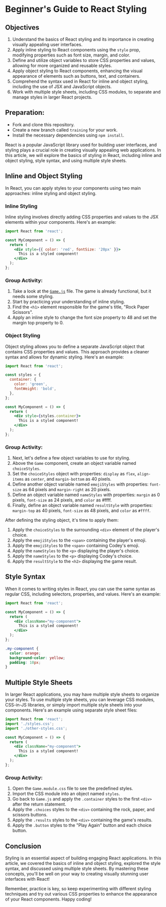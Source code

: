 # Beginner's Guide to React Styling


## Objectives

1. Understand the basics of React styling and its importance in creating visually appealing user interfaces.
2. Apply inline styling to React components using the `style` prop, modifying properties such as font size, margin, and color.
3. Define and utilize object variables to store CSS properties and values, allowing for more organized and reusable styles.
4. Apply object styling to React components, enhancing the visual appearance of elements such as buttons, text, and containers.
5. Comprehend the syntax used in React for inline and object styling, including the use of JSX and JavaScript objects.
6. Work with multiple style sheets, including CSS modules, to separate and manage styles in larger React projects.

## Preparation:
* Fork and clone this repository.
* Create a new branch called `training` for your work.
* Install the necessary dependencies using `npm install`.

React is a popular JavaScript library used for building user interfaces, and styling plays a crucial role in creating visually appealing web applications. In this article, we will explore the basics of styling in React, including inline and object styling, style syntax, and using multiple style sheets.

## Inline and Object Styling

In React, you can apply styles to your components using two main approaches: inline styling and object styling.

### Inline Styling

Inline styling involves directly adding CSS properties and values to the JSX elements within your components. Here's an example:

```jsx
import React from 'react';

const MyComponent = () => {
  return (
    <div style={{ color: 'red', fontSize: '20px' }}>
      This is a styled component!
    </div>
  );
};
```

### Group Activity: 

1. Take a look at the [`Game.js`](./src/Game.js) file. The game is already functional, but it needs some styling.
2. Start by practicing your understanding of inline styling.
3. Find the `<h1>` element responsible for the game's title, "Rock Paper Scissors".
4. Apply an inline style to change the font size property to 48 and set the margin top property to 0.

### Object Styling

Object styling allows you to define a separate JavaScript object that contains CSS properties and values. This approach provides a cleaner syntax and allows for dynamic styling. Here's an example:

```jsx
import React from 'react';

const styles = {
  container: {
    color: 'green',
    fontWeight: 'bold',
  },
};

const MyComponent = () => {
  return (
    <div style={styles.container}>
      This is a styled component!
    </div>
  );
};
```


### Group Activity: 

1. Next, let's define a few object variables to use for styling.
2. Above the `Game` component, create an object variable named `choiceStyles`.
3. Set the `choiceStyles` object with properties: `display` as `flex`, `align-items` as `center`, and `margin-bottom` as 40 pixels.
4. Define another object variable named `emojiStyles` with properties: `font-size` as 64 pixels and `margin-right` as 20 pixels.
5. Define an object variable named `nameStyles` with properties: `margin` as 0 pixels, `font-size` as 24 pixels, and `color` as #ffff.
6. Finally, define an object variable named `resultStyle` with properties: `margin-top` as 40 pixels, `font-size` as 48 pixels, and `color` as `#ffff`.

After defining the styling object, it's time to apply them:

1. Apply the `choiceStyles` to the surrounding `<div>` element of the player's choice.
2. Apply the `emojiStyles` to the `<span>` containing the player's emoji.
3. Apply the `emojiStyles` to the `<span>` containing Codey's emoji.
4. Apply the `nameStyles` to the `<p>` displaying the player's choice.
5. Apply the `nameStyles` to the `<p>` displaying Codey's choice.
6. Apply the `resultStyle` to the `<h2>` displaying the game result.


## Style Syntax

When it comes to writing styles in React, you can use the same syntax as regular CSS, including selectors, properties, and values. Here's an example:

```jsx
import React from 'react';

const MyComponent = () => {
  return (
    <div className="my-component">
      This is a styled component!
    </div>
  );
};
```

```css
.my-component {
  color: orange;
  background-color: yellow;
  padding: 10px;
}
```

## Multiple Style Sheets

In larger React applications, you may have multiple style sheets to organize your styles. To use multiple style sheets, you can leverage CSS modules, CSS-in-JS libraries, or simply import multiple style sheets into your components. Here's an example using separate style sheet files:

```jsx
import React from 'react';
import './styles.css';
import './other-styles.css';

const MyComponent = () => {
  return (
    <div className="my-component">
      This is a styled component!
    </div>
  );
};
```

### Group Activity: 

1. Open the `Game.module.css` file to see the predefined styles.
2. Import the CSS module into an object named `styles`.
3. Go back to `Game.js` and apply the `.container` styles to the first `<div>` after the return statement.
4. Apply the `.choices` styles to the `<div>` containing the rock, paper, and scissors buttons.
5. Apply the `.results` styles to the `<div>` containing the game's results.
6. Apply the `.button` styles to the "Play Again" button and each choice button.


## Conclusion

Styling is an essential aspect of building engaging React applications. In this article, we covered the basics of inline and object styling, explored the style syntax, and discussed using multiple style sheets. By mastering these concepts, you'll be well on your way to creating visually stunning user interfaces with React!

Remember, practice is key, so keep experimenting with different styling techniques and try out various CSS properties to enhance the appearance of your React components. Happy coding!



